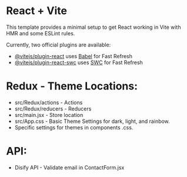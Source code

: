 # React + Vite

This template provides a minimal setup to get React working in Vite with HMR and some ESLint rules.

Currently, two official plugins are available:

- [@vitejs/plugin-react](https://github.com/vitejs/vite-plugin-react/blob/main/packages/plugin-react/README.md) uses [Babel](https://babeljs.io/) for Fast Refresh
- [@vitejs/plugin-react-swc](https://github.com/vitejs/vite-plugin-react-swc) uses [SWC](https://swc.rs/) for Fast Refresh

# Redux - Theme Locations:

- src/Redux/actions - Actions
- src/Redux/reducers - Reducers
- src/main.jsx - Store location
- src/App.css - Basic Theme Settings for dark, light, and rainbow.
- Specific settings for themes in components .css.

# API:

- Disify API - Validate email in ContactForm.jsx
